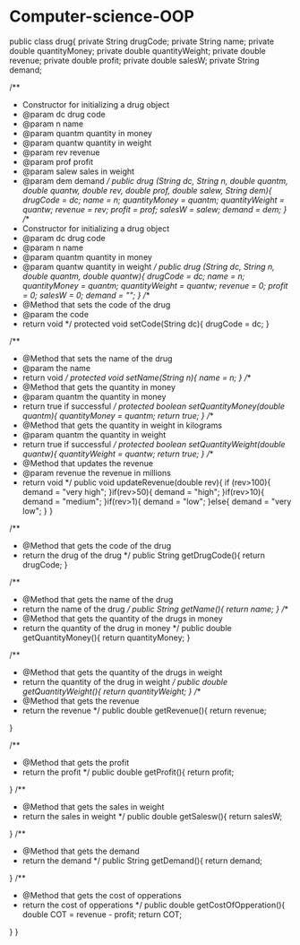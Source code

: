 Computer-science-OOP
====================

public class drug{ 
  private String drugCode;
  private String name;
  private double quantityMoney;
  private double quantityWeight;
  private double revenue;
  private double profit;
  private double salesW;
  private String demand;
  
   /**
   * Constructor for initializing a drug object
   * @param dc drug code 
   * @param n name 
   * @param quantm quantity in money
   * @param quantw quantity in weight
   * @param rev revenue 
   * @param prof profit 
   * @param salew sales in weight
   * @param dem demand
   */ 
   public drug (String dc, String n, double quantm, double quantw, double rev, double prof, double salew, String dem){
    drugCode = dc; 
    name = n;
    quantityMoney = quantm;
    quantityWeight = quantw;
    revenue = rev;
    profit = prof;
    salesW = salew; 
    demand = dem;
  }
  /**
   * Constructor for initializing a drug object
   * @param dc drug code 
   * @param n name 
   * @param quantm quantity in money
   * @param quantw quantity in weight
   */ 
   public drug (String dc, String n, double quantm, double quantw){
    drugCode = dc;
    name = n;
    quantityMoney = quantm;
    quantityWeight = quantw;
    revenue = 0;
    profit = 0;
    salesW = 0; 
    demand = "";
  }
  /**
   * @Method that sets the code of the drug
   * @param the code
   * return void
   */
  protected void setCode(String dc){
    drugCode = dc;
}
   
  /**
   * @Method that sets the name of the drug
   * @param the name
   * return void
   */
  protected void setName(String n){
    name = n;
}
  /**
   * @Method that gets the quantity in money
   * @param quantm the quantity in money
   * return true if successful
   */
  protected boolean setQuantityMoney(double quantm){
    quantityMoney = quantm;
    return true;
}
  /**
   * @Method that gets the quantity in weight in kilograms
   * @param quantm the quantity in weight
   * return true if successful
   */
  protected boolean setQuantityWeight(double quantw){
    quantityWeight = quantw;
    return true;
}
  /**
   * @Method that updates the revenue   
   * @param revenue the revenue in millions
   * return void
   */
  public void updateRevenue(double rev){
    if (rev>100){
      demand = "very high";
    }if(rev>50){
      demand = "high";
  }if(rev>10){
    demand = "medium";
  }if(rev>1){
    demand = "low";
}else{
  demand = "very low";
}
  }
  
  /**
   * @Method that gets the code of the drug
   * return the drug of the drug
   */
  public String getDrugCode(){
    return drugCode;
}

   /**
   * @Method that gets the name of the drug
   * return the name of the drug
   */
  public String getName(){
    return name;
}
  /**
   * @Method that gets the quantity of the drugs in money
   * return the quantity of the drug in money
   */
  public double getQuantityMoney(){ 
    return quantityMoney;
  }
  
   /**
   * @Method that gets the quantity of the drugs in weight
   * return the quantity of the drug in weight
   */
  public double getQuantityWeight(){
    return quantityWeight;
  }
   /**
   * @Method that gets the revenue
   * return the revenue
   */
  public double getRevenue(){
    return revenue;
    
}
  
   /**
   * @Method that gets the profit
   * return the profit
   */
  public double getProfit(){
    return profit;
    
}
   /**
   * @Method that gets the sales in weight
   * return the sales in weight
   */
  public double getSalesw(){
    return salesW;
    
}
   /**
   * @Method that gets the demand
   * return the demand
   */
  public String getDemand(){
    return demand;
    
}
  /**
   * @Method that gets the cost of opperations
   * return the cost of opperations
   */
  public double getCostOfOpperation(){
    double COT = revenue - profit;
    return COT;
  
  
}
}
